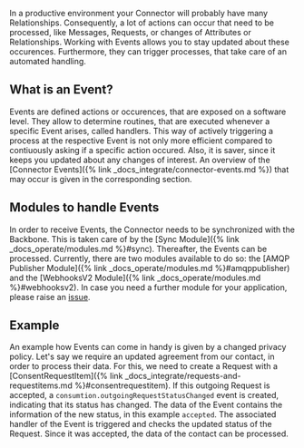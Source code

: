 In a productive environment your Connector will probably have many Relationships.
Consequently, a lot of actions can occur that need to be processed, like Messages, Requests, or changes of Attributes or Relationships.
Working with Events allows you to stay updated about these occurences.
Furthermore, they can trigger processes, that take care of an automated handling.

## What is an Event?

Events are defined actions or occurences, that are exposed on a software level.
They allow to determine routines, that are executed whenever a specific Event arises, called handlers.
This way of actively triggering a process at the respective Event is not only more efficient compared to contiuously asking if a specific action occured.
Also, it is saver, since it keeps you updated about any changes of interest.
An overview of the [Connector Events]({% link _docs_integrate/connector-events.md %}) that may occur is given in the corresponding section.

## Modules to handle Events

In order to receive Events, the Connector needs to be synchronized with the Backbone.
This is taken care of by the [Sync Module]({% link _docs_operate/modules.md %}#sync).
Thereafter, the Events can be processed.
Currently, there are two modules available to do so: the [AMQP Publisher Module]({% link _docs_operate/modules.md %}#amqppublisher) and the [WebhooksV2 Module]({% link _docs_operate/modules.md %}#webhooksv2).
In case you need a further module for your application, please raise an [issue](https://github.com/nmshd/feedback/issues/new/choose).

## Example

An example how Events can come in handy is given by a changed privacy policy.
Let's say we require an updated agreement from our contact, in order to process their data.
For this, we need to create a Request with a [ConsentRequestItem]({% link _docs_integrate/requests-and-requestitems.md %}#consentrequestitem).
If this outgoing Request is accepted, a `consumtion.outgoingRequestStatusChanged` event is created, indicating that its status has changed.
The data of the Event contains the information of the new status, in this example `accepted`.
The associated handler of the Event is triggered and checks the updated status of the Request.
Since it was accepted, the data of the contact can be processed.
